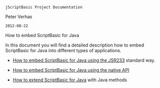   ```
  jScriptBasic Project Documentation
  ```
  Peter Verhas
  ```
  2012-08-22
  ```

How to embed ScriptBasic for Java  
  
 In this document you will find a detailed description how to embed ScriptBasic for Java into
 different types of applications.
 
 * [ How to embed ScriptBasic for Java using the JSR233](./jsr223tutorial.md) standard way.
 
 * [ How to embed ScriptBasic for Java using the native API](./nativeapi.md)
 
 * [ How to extend ScriptBasic for Java](./extend.md) with Java methods